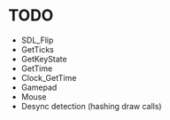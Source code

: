 # TODO

* SDL_Flip
* GetTicks
* GetKeyState
* GetTime
* Clock_GetTime
* Gamepad
* Mouse
* Desync detection (hashing draw calls)

